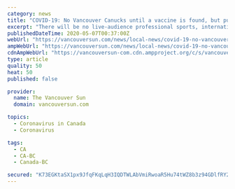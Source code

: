 ```yaml
---
category: news
title: "COVID-19: No Vancouver Canucks until a vaccine is found, but pubs can open May 19"
excerpt: "There will be no live-audience professional sports, international tourism, gatherings of more than 50 people (except in big stores), conventions or large concerts until either a COVID-19 vaccine is found,"
publishedDateTime: 2020-05-07T00:37:00Z
webUrl: "https://vancouversun.com/news/local-news/covid-19-no-vancouver-canucks-until-a-vaccine-is-found-but-pubs-can-open-next-week/"
ampWebUrl: "https://vancouversun.com/news/local-news/covid-19-no-vancouver-canucks-until-a-vaccine-is-found-but-pubs-can-open-next-week/wcm/de80eab0-5a89-4ab2-ba15-86c0d7204d90/amp/"
cdnAmpWebUrl: "https://vancouversun-com.cdn.ampproject.org/c/s/vancouversun.com/news/local-news/covid-19-no-vancouver-canucks-until-a-vaccine-is-found-but-pubs-can-open-next-week/wcm/de80eab0-5a89-4ab2-ba15-86c0d7204d90/amp/"
type: article
quality: 50
heat: 50
published: false

provider:
  name: The Vancouver Sun
  domain: vancouversun.com

topics:
  - Coronavirus in Canada
  - Coronavirus

tags:
  - CA
  - CA-BC
  - Canada-BC

secured: "K73EGKtaSX1px9JfqFKqLqH3IQDTWLAbVmiRwoaR5Hu74tWZ8b3z94GDlfRY2GJzU9+1+iiEfiLRfFUBCC4tKtk41sBym7NjBOW4HD7mEElRqlAwPnuU9gtLWoViXGEaSE39NVuVeGZnoQsx9lKmhQBLxpKCvRB3Fdnnn5N2Q+FCTDdp7KMpdV/u5GPC+56+6fbdp+Ky+jdIF1HSwHMVOjrsBezRMz4UAME3c5zJNjZO7oEkL0AXTVhYNbeOqAgZiVdpKgzLlulT5jYmExo68IxBITvIrbPnlWXXdWbu/lOTpih/ezuIFAdBEEEj6a4ctuKnvpIqy04RghNHaaWz8iAJsXAZ04GpvCsKpncwOYl3T4b2wvqb4J/3BYR3vjoXT0S3c27+c6+1l0uTJ+c2MF0lOwHWrviViLTXgx1AwvpCtFzcpvomVDAJGY4Zjr3veElaHr80Ya4KltRdEhMUDR08bIxfEayAGnEjPuU+NeI=;BEKkFzCpePzCZQDVPoMKxQ=="
---
```


